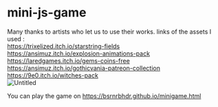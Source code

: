 # mini-js-game

Many thanks to artists who let us to use their works. links of the assets I used : <br>
https://trixelized.itch.io/starstring-fields <br>
https://ansimuz.itch.io/explosion-animations-pack <br>
https://laredgames.itch.io/gems-coins-free <br>
https://ansimuz.itch.io/gothicvania-patreon-collection <br>
https://9e0.itch.io/witches-pack <br>
![Untitled](https://user-images.githubusercontent.com/48088166/150149412-30d9286a-130b-42ce-a4a2-394e1dcfd218.png)

You can play the game on https://bsrnrbhdr.github.io/minigame.html

